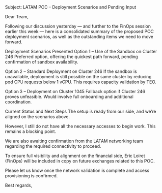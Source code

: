 Subject: LATAM POC – Deployment Scenarios and Pending Input

Dear Team,

Following our discussion yesterday — and further to the FinOps session earlier this week — here is a consolidated summary of the proposed POC deployment scenarios, as well as the outstanding items we need to move forward.

Deployment Scenarios Presented
Option 1 – Use of the Sandbox on Cluster 246
Preferred option, offering the quickest path forward, pending confirmation of sandbox availability.

Option 2 – Standard Deployment on Cluster 246
If the sandbox is unavailable, deployment is still possible on the same cluster by reducing pod CPU requests below 1 vCPU. This requires capacity validation by TEO.

Option 3 – Deployment on Cluster 1045
Fallback option if Cluster 246 proves unfeasible. Would involve full onboarding and additional coordination.

Current Status and Next Steps
The setup is ready from our side, and we’re aligned on the scenarios above.

However, I still do not have all the necessary accesses to begin work. This remains a blocking point.

We are also awaiting confirmation from the LATAM networking team regarding the required connectivity to proceed.

To ensure full visibility and alignment on the financial side, Eric Loiret (FinOps) will be included in copy on future exchanges related to this POC.

Please let us know once the network validation is complete and access provisioning is confirmed.

Best regards,
